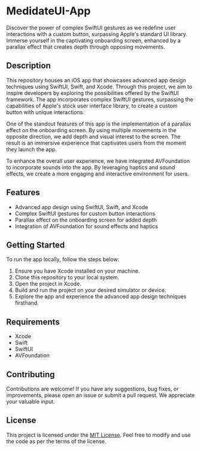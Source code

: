 # MedidateUI-App
Discover the power of complex SwiftUI gestures as we redefine user interactions with a custom button, surpassing Apple's standard UI library. 
Immerse yourself in the captivating onboarding screen, enhanced by a parallax effect that creates depth through opposing movements.

## Description

This repository houses an iOS app that showcases advanced app design techniques using SwiftUI, Swift, and Xcode. Through this project, we aim to inspire developers by exploring the possibilities offered by the SwiftUI framework. The app incorporates complex SwiftUI gestures, surpassing the capabilities of Apple's stock user interface library, to create a custom button with unique interactions.

One of the standout features of this app is the implementation of a parallax effect on the onboarding screen. By using multiple movements in the opposite direction, we add depth and visual interest to the screen. The result is an immersive experience that captivates users from the moment they launch the app.

To enhance the overall user experience, we have integrated AVFoundation to incorporate sounds into the app. By leveraging haptics and sound effects, we create a more engaging and interactive environment for users.

## Features

- Advanced app design using SwiftUI, Swift, and Xcode
- Complex SwiftUI gestures for custom button interactions
- Parallax effect on the onboarding screen for added depth
- Integration of AVFoundation for sound effects and haptics

## Getting Started

To run the app locally, follow the steps below:

1. Ensure you have Xcode installed on your machine.
2. Clone this repository to your local system.
3. Open the project in Xcode.
4. Build and run the project on your desired simulator or device.
5. Explore the app and experience the advanced app design techniques firsthand.

## Requirements

- Xcode 
- Swift 
- SwiftUI 
- AVFoundation 

## Contributing

Contributions are welcome! If you have any suggestions, bug fixes, or improvements, please open an issue or submit a pull request. We appreciate your valuable input.

## License

This project is licensed under the [MIT License](LICENSE). Feel free to modify and use the code as per the terms of the license.

